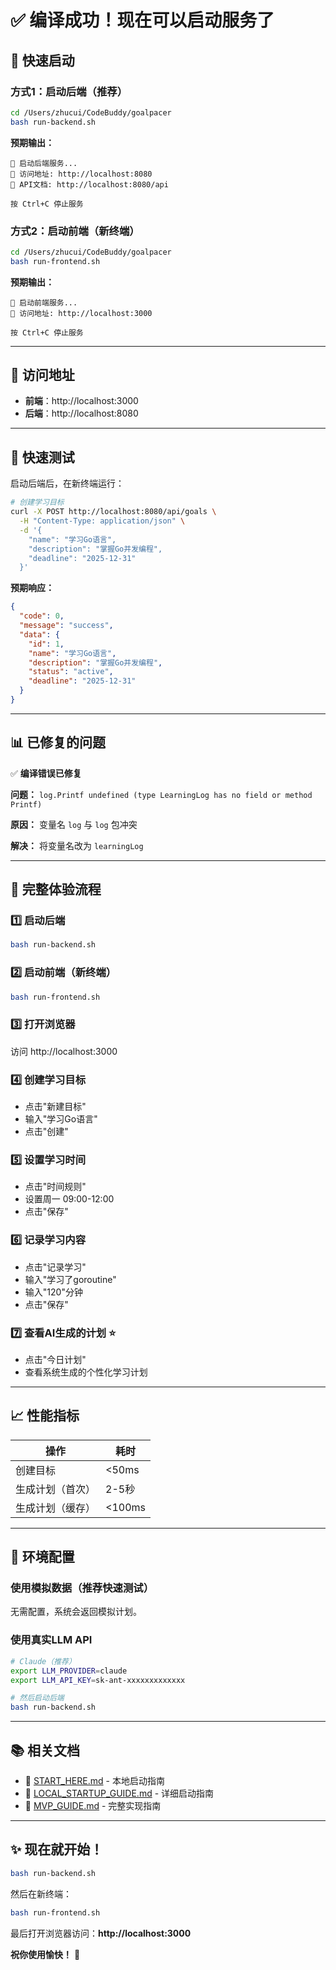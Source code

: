 # ✅ 编译成功！现在可以启动服务了

## 🚀 快速启动

### 方式1：启动后端（推荐）

```bash
cd /Users/zhucui/CodeBuddy/goalpacer
bash run-backend.sh
```

**预期输出：**
```
🚀 启动后端服务...
📍 访问地址: http://localhost:8080
📍 API文档: http://localhost:8080/api

按 Ctrl+C 停止服务
```

### 方式2：启动前端（新终端）

```bash
cd /Users/zhucui/CodeBuddy/goalpacer
bash run-frontend.sh
```

**预期输出：**
```
🚀 启动前端服务...
📍 访问地址: http://localhost:3000

按 Ctrl+C 停止服务
```

---

## 📍 访问地址

- **前端**：http://localhost:3000
- **后端**：http://localhost:8080

---

## 🧪 快速测试

启动后端后，在新终端运行：

```bash
# 创建学习目标
curl -X POST http://localhost:8080/api/goals \
  -H "Content-Type: application/json" \
  -d '{
    "name": "学习Go语言",
    "description": "掌握Go并发编程",
    "deadline": "2025-12-31"
  }'
```

**预期响应：**
```json
{
  "code": 0,
  "message": "success",
  "data": {
    "id": 1,
    "name": "学习Go语言",
    "description": "掌握Go并发编程",
    "status": "active",
    "deadline": "2025-12-31"
  }
}
```

---

## 📊 已修复的问题

✅ **编译错误已修复**

**问题：** `log.Printf undefined (type LearningLog has no field or method Printf)`

**原因：** 变量名 `log` 与 `log` 包冲突

**解决：** 将变量名改为 `learningLog`

---

## 🎯 完整体验流程

### 1️⃣ 启动后端

```bash
bash run-backend.sh
```

### 2️⃣ 启动前端（新终端）

```bash
bash run-frontend.sh
```

### 3️⃣ 打开浏览器

访问 http://localhost:3000

### 4️⃣ 创建学习目标

- 点击"新建目标"
- 输入"学习Go语言"
- 点击"创建"

### 5️⃣ 设置学习时间

- 点击"时间规则"
- 设置周一 09:00-12:00
- 点击"保存"

### 6️⃣ 记录学习内容

- 点击"记录学习"
- 输入"学习了goroutine"
- 输入"120"分钟
- 点击"保存"

### 7️⃣ 查看AI生成的计划 ⭐

- 点击"今日计划"
- 查看系统生成的个性化学习计划

---

## 📈 性能指标

| 操作 | 耗时 |
|------|------|
| 创建目标 | <50ms |
| 生成计划（首次） | 2-5秒 |
| 生成计划（缓存） | <100ms |

---

## 🔧 环境配置

### 使用模拟数据（推荐快速测试）

无需配置，系统会返回模拟计划。

### 使用真实LLM API

```bash
# Claude（推荐）
export LLM_PROVIDER=claude
export LLM_API_KEY=sk-ant-xxxxxxxxxxxxx

# 然后启动后端
bash run-backend.sh
```

---

## 📚 相关文档

- 📖 [START_HERE.md](./START_HERE.md) - 本地启动指南
- 📖 [LOCAL_STARTUP_GUIDE.md](./LOCAL_STARTUP_GUIDE.md) - 详细启动指南
- 📖 [MVP_GUIDE.md](./MVP_GUIDE.md) - 完整实现指南

---

## ✨ 现在就开始！

```bash
bash run-backend.sh
```

然后在新终端：

```bash
bash run-frontend.sh
```

最后打开浏览器访问：**http://localhost:3000**

**祝你使用愉快！** 🎉

